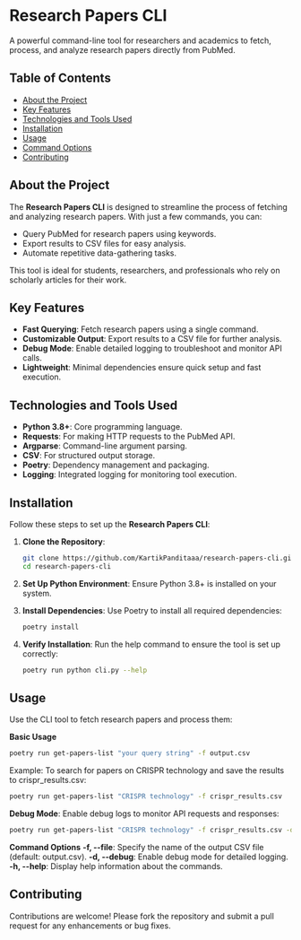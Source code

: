 # Research Papers CLI

A powerful command-line tool for researchers and academics to fetch, process, and analyze research papers directly from PubMed.


## Table of Contents

- [About the Project](#about-the-project)
- [Key Features](#key-features)
- [Technologies and Tools Used](#technologies-and-tools-used)
- [Installation](#installation)
- [Usage](#usage)
- [Command Options](#command-options)
- [Contributing](#contributing)

## About the Project

The **Research Papers CLI** is designed to streamline the process of fetching and analyzing research papers. With just a few commands, you can:

- Query PubMed for research papers using keywords.
- Export results to CSV files for easy analysis.
- Automate repetitive data-gathering tasks.
  
This tool is ideal for students, researchers, and professionals who rely on scholarly articles for their work.


## Key Features

- **Fast Querying**: Fetch research papers using a single command.
- **Customizable Output**: Export results to a CSV file for further analysis.
- **Debug Mode**: Enable detailed logging to troubleshoot and monitor API calls.
- **Lightweight**: Minimal dependencies ensure quick setup and fast execution.


## Technologies and Tools Used

- **Python 3.8+**: Core programming language.
- **Requests**: For making HTTP requests to the PubMed API.
- **Argparse**: Command-line argument parsing.
- **CSV**: For structured output storage.
- **Poetry**: Dependency management and packaging.
- **Logging**: Integrated logging for monitoring tool execution.


## Installation

Follow these steps to set up the **Research Papers CLI**:

1. **Clone the Repository**:
   ```bash
   git clone https://github.com/KartikPanditaaa/research-papers-cli.git
   cd research-papers-cli
   ```
2. **Set Up Python Environment**: Ensure Python 3.8+ is installed on your system.

3. **Install Dependencies**: Use Poetry to install all required dependencies:

   ```bash
   poetry install
   ```
4. **Verify Installation**: Run the help command to ensure the tool is set up correctly:

   ```bash
   poetry run python cli.py --help
   ```

## Usage

Use the CLI tool to fetch research papers and process them:

**Basic Usage**
   ```bash
   poetry run get-papers-list "your query string" -f output.csv
   ```
Example:
To search for papers on CRISPR technology and save the results to crispr_results.csv:

   ```bash
   poetry run get-papers-list "CRISPR technology" -f crispr_results.csv
   ```

**Debug Mode**:
Enable debug logs to monitor API requests and responses:

   ```bash
   poetry run get-papers-list "CRISPR technology" -f crispr_results.csv -d
   ```

**Command Options**
**-f, --file**: Specify the name of the output CSV file (default: output.csv).
**-d, --debug**: Enable debug mode for detailed logging.
**-h, --help**: Display help information about the commands.

## Contributing

Contributions are welcome! Please fork the repository and submit a pull request for any enhancements or bug fixes.
